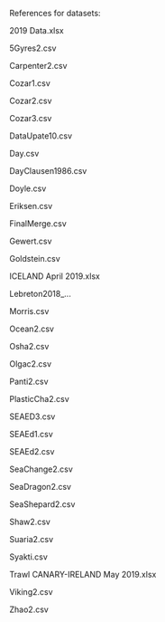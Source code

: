 References for datasets:

2019 Data.xlsx

5Gyres2.csv

Carpenter2.csv

Cozar1.csv

Cozar2.csv

Cozar3.csv

DataUpate10.csv

Day.csv

DayClausen1986.csv

Doyle.csv

Eriksen.csv

FinalMerge.csv

Gewert.csv

Goldstein.csv

ICELAND April 2019.xlsx

Lebreton2018_... 

Morris.csv

Ocean2.csv

Osha2.csv

Olgac2.csv

Panti2.csv

PlasticCha2.csv

SEAED3.csv

SEAEd1.csv

SEAEd2.csv

SeaChange2.csv

SeaDragon2.csv

SeaShepard2.csv

Shaw2.csv

Suaria2.csv

Syakti.csv

Trawl CANARY-IRELAND May 2019.xlsx

Viking2.csv

Zhao2.csv
